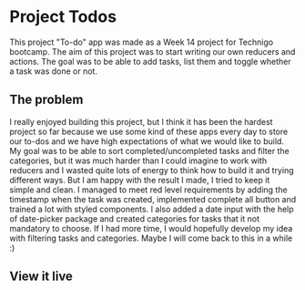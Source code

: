 # Project Todos

This project "To-do" app was made as a Week 14 project for Technigo bootcamp. The aim of this project was to start writing our own reducers and actions.
The goal was to be able to add tasks, list them and toggle whether a task was done or not.

## The problem

I really enjoyed building this project, but I think it has been the hardest project so far because we use some kind of these apps every day to store our to-dos and we have high expectations of what we would like to build. My goal was to be able to sort completed/uncompleted tasks and filter the categories, but it was much harder than I could imagine to work with reducers and I wasted quite lots of energy to think how to build it and trying different ways. 
But I am happy with the result I made, I tried to keep it simple and clean. I managed to meet red level requirements by adding the timestamp when the task was created, implemented complete all button and trained a lot with styled components.
I also added a date input with the help of date-picker package and created categories for tasks that it not mandatory to choose.
If I had more time, I would hopefully develop my idea with filtering tasks and categories.
Maybe I will come back to this in a while :)

## View it live


